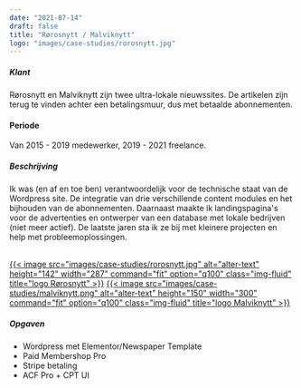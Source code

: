 ```yaml
---
date: "2021-07-14"
draft: false
title: "Rørosnytt / Malviknytt"
logo: "images/case-studies/rorosnytt.jpg"
---
```


##### Klant
Rørosnytt en Malviknytt zijn twee ultra-lokale nieuwssites. De artikelen zijn terug te vinden achter een betalingsmuur, dus met betaalde abonnementen.

#### Periode
Van 2015 - 2019 medewerker, 2019 - 2021 freelance.

##### Beschrijving
Ik was (en af en toe ben) verantwoordelijk voor de technische staat van de Wordpress site. De integratie van drie verschillende content modules en het bijhouden van de abonnementen. Daarnaast maakte ik landingspagina's voor de advertenties en ontwerper van een database met lokale bedrijven (niet meer actief). De laatste jaren sta ik ze bij met kleinere projecten en help met probleemoplossingen. <br><br>

[{{< image src="images/case-studies/rorosnytt.jpg" alt="alter-text" height="142" width="287" command="fit" option="q100" class="img-fluid" title="logo Rørosnytt" >}}](https://rorosnytt.no/)
[{{< image src="images/case-studies/malviknytt.png" alt="alter-text" height="150" width="300" command="fit" option="q100" class="img-fluid" title="logo Malviknytt" >}}](https://malviknytt.no/)


##### Opgaven
* Wordpress met Elementor/Newspaper Template
* Paid Membershop Pro
* Stripe betaling
* ACF Pro + CPT UI
